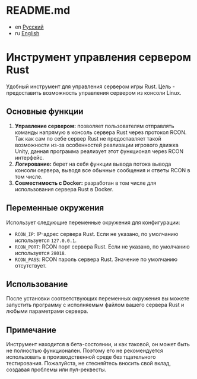 # README.md
- en [Русский](README.md)
- ru [English](README.en.md)

# Инструмент управления сервером Rust

Удобный инструмент для управления сервером игры Rust. Цель - предоставить возможность управления сервером из консоли Linux.

## Основные функции

1. **Управление сервером:** позволяет пользователям отправлять команды напрямую в консоль сервера Rust через протокол RCON. Так как сам по себе сервер Rust не предоставляет такой возможности из-за особенностей реализации игрового движка Unity, данная программа реализует этот функционал через RCON интерфейс.
2. **Логирование:** берет на себя функции вывода потока вывода консоли сервера, выводя все обычные сообщения и ответы RCON в том числе.
3. **Совместимость с Docker:** разработан в том числе для использования сервера Rust в Docker.

## Переменные окружения

Использует следующие переменные окружения для конфигурации:

- `RCON_IP`: IP-адрес сервера Rust. Если не указано, по умолчанию используется `127.0.0.1`.
- `RCON_PORT`: RCON порт сервера Rust. Если не указано, по умолчанию используется `28018`.
- `RCON_PASS`: RCON пароль сервера Rust. Значение по умолчанию отсутствует.

## Использование

После установки соответствующих переменных окружения вы можете запустить программу с исполняемым файлом вашего сервера Rust и любыми параметрами сервера.

## Примечание

Инструмент находится в бета-состоянии, и как таковой, он может быть не полностью функционален. Поэтому его не рекомендуется использовать в производственной среде без тщательного тестирования. Пожалуйста, не стесняйтесь вносить свой вклад, создавая проблемы или пул-реквесты.